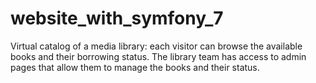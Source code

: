 # website_with_symfony_7
Virtual catalog of a media library: each visitor can browse the available books and their borrowing status. The library team has access to admin pages that allow them to manage the books and their status.
